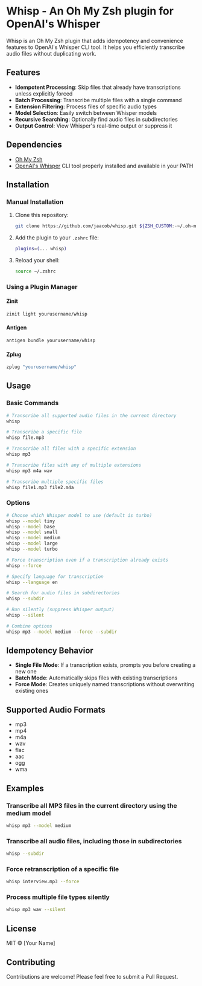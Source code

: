 # Whisp - An Oh My Zsh plugin for OpenAI's Whisper

Whisp is an Oh My Zsh plugin that adds idempotency and convenience features to OpenAI's Whisper CLI tool. It helps you efficiently transcribe audio files without duplicating work.

## Features

- **Idempotent Processing**: Skip files that already have transcriptions unless explicitly forced
- **Batch Processing**: Transcribe multiple files with a single command
- **Extension Filtering**: Process files of specific audio types
- **Model Selection**: Easily switch between Whisper models
- **Recursive Searching**: Optionally find audio files in subdirectories
- **Output Control**: View Whisper's real-time output or suppress it

## Dependencies

- [Oh My Zsh](https://ohmyz.sh/)
- [OpenAI's Whisper](https://github.com/openai/whisper) CLI tool properly installed and available in your PATH

## Installation

### Manual Installation

1. Clone this repository:
   ```bash
   git clone https://github.com/jaacob/whisp.git ${ZSH_CUSTOM:-~/.oh-my-zsh/custom}/plugins/whisp
   ```

2. Add the plugin to your `.zshrc` file:
   ```bash
   plugins=(... whisp)
   ```

3. Reload your shell:
   ```bash
   source ~/.zshrc
   ```

### Using a Plugin Manager

#### Zinit
```bash
zinit light yourusername/whisp
```

#### Antigen
```bash
antigen bundle yourusername/whisp
```

#### Zplug
```bash
zplug "yourusername/whisp"
```

## Usage

### Basic Commands

```bash
# Transcribe all supported audio files in the current directory
whisp

# Transcribe a specific file
whisp file.mp3

# Transcribe all files with a specific extension
whisp mp3

# Transcribe files with any of multiple extensions
whisp mp3 m4a wav

# Transcribe multiple specific files
whisp file1.mp3 file2.m4a
```

### Options

```bash
# Choose which Whisper model to use (default is turbo)
whisp --model tiny
whisp --model base
whisp --model small
whisp --model medium
whisp --model large
whisp --model turbo

# Force transcription even if a transcription already exists
whisp --force

# Specify language for transcription
whisp --language en

# Search for audio files in subdirectories
whisp --subdir

# Run silently (suppress Whisper output)
whisp --silent

# Combine options
whisp mp3 --model medium --force --subdir
```

## Idempotency Behavior

- **Single File Mode**: If a transcription exists, prompts you before creating a new one
- **Batch Mode**: Automatically skips files with existing transcriptions
- **Force Mode**: Creates uniquely named transcriptions without overwriting existing ones

## Supported Audio Formats

- mp3
- mp4
- m4a
- wav
- flac
- aac
- ogg
- wma

## Examples

### Transcribe all MP3 files in the current directory using the medium model
```bash
whisp mp3 --model medium
```

### Transcribe all audio files, including those in subdirectories
```bash
whisp --subdir
```

### Force retranscription of a specific file
```bash
whisp interview.mp3 --force
```

### Process multiple file types silently
```bash
whisp mp3 wav --silent
```

## License

MIT © [Your Name]

## Contributing

Contributions are welcome! Please feel free to submit a Pull Request.
